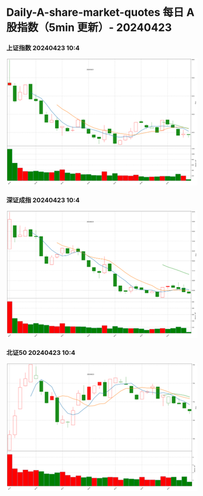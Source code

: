 
# Daily-A-share-market-quotes 每日 A 股指数（5min 更新）- 20240423

### 上证指数 20240423 10:4
![](./fig/2024/4/20240423-sh000001.png)

### 深证成指 20240423 10:4
![](./fig/2024/4/20240423-sz399001.png)

### 北证50 20240423 10:4
![](./fig/2024/4/20240423-bj899050.png)
